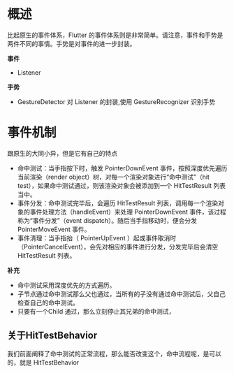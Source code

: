 # 概述

比起原生的事件体系，Flutter 的事件体系则是非常简单。请注意，事件和手势是两件不同的事情。手势是对事件的进一步封装。


**事件**

- Listener


**手势**

- GestureDetector  对 Listener 的封装,使用 GestureRecognizer 识别手势

# 事件机制

跟原生的大同小异，但是它有自己的特点


- 命中测试：当手指按下时，触发 PointerDownEvent 事件，按照深度优先遍历当前渲染（render object）树，对每一个渲染对象进行“命中测试”（hit test），如果命中测试通过，则该渲染对象会被添加到一个 HitTestResult 列表当中。
- 事件分发：命中测试完毕后，会遍历 HitTestResult 列表，调用每一个渲染对象的事件处理方法（handleEvent）来处理 PointerDownEvent 事件，该过程称为“事件分发”（event dispatch）。随后当手指移动时，便会分发 PointerMoveEvent 事件。
 - 事件清理：当手指抬（ PointerUpEvent ）起或事件取消时（PointerCancelEvent），会先对相应的事件进行分发，分发完毕后会清空 HitTestResult 列表。

**补充**
- 命中测试采用深度优先的方式遍历。
- 子节点通过命中测试那么父也通过，当所有的子没有通过命中测试后，父自己检查自己的命中测试。
- 只要有一个Child 通过，那么立刻停止其兄弟的命中测试，



 ## 关于HitTestBehavior

我们前面阐释了命中测试的正常流程，那么能否改变这个，命中流程呢，是可以的，就是 HitTestBehavior
